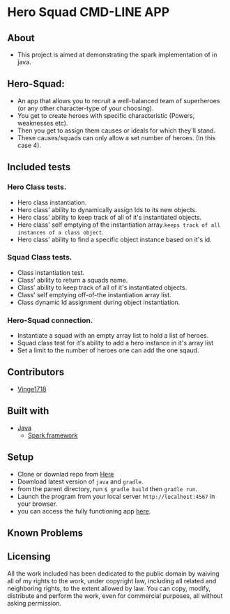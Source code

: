 # Hero Squad CMD-LINE APP

## About

- This project is aimed at demonstrating the spark implementation of in java.

## Hero-Squad:
* An app that allows you to recruit a well-balanced team of superheroes (or any other character-type of your choosing).
* You get to create heroes with specific characteristic (Powers, weaknesses etc).
* Then you get to assign them causes or ideals for which they'll stand.
* These causes/squads can only allow a set number of heroes. (In this case 4).

## Included tests
### Hero Class tests.
- Hero class instantiation.
- Hero class' ability to dynamically assign Ids to its new objects.
- Hero class' ability to keep track of all of it's instantiated objects.
- Hero class' self emptying of the instantiation array.`keeps track of all instances of a class object`.
- Hero class' ability to find a specific object instance based on it's id.

### Squad Class tests.

- Class instantiation test.
- Class' ability to return a squads name.
- Class' ability to keep track of all of it's instantiated objects.
- Class' self emptying off-of-the instantiation array list.
- Class dynamic Id assignment during object instantiation.

### Hero-Squad connection.
- Instantiate a squad with an empty array list to hold a list of heroes.
- Squad class test for it's ability to add a hero instance in it's array list
- Set a limit to the number of heroes one can add the one sqaud.  

## Contributors

- [Vinge1718](https://github.com/Vinge1718)

## Built with
- [Java](http://www.oracle.com/technetwork/java/index.html)
    * [Spark framework](http://sparkjava.com/)

## Setup
- Clone or downlad repo from [Here](https://github.com/Vinge1718/hero-squad)
- Download latest version of `java` and `gradle`.
- from the parent directory, run `$ gradle build` then `gradle run`.
- Launch the program from your local server `http://localhost:4567` in your browser.
- you can access the fully functioning app [here](https://github.com/Vinge1718/hero-squad).

## Known Problems


## Licensing
All the work included has been dedicated to the public domain by waiving all of my rights to the work, under
copyright law, including all related and neighboring rights, to the extent allowed by law.
You can copy, modify, distribute and perform the work, even for commercial
purposes, all without asking permission.
